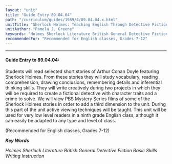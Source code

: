 ```yaml
---
layout: "unit"
title: "Guide Entry 89.04.04"
path: "/curriculum/guides/1989/4/89.04.04.x.html"
unitTitle: "Sherlock Holmes: Teaching English Through Detective Fiction"
unitAuthor: "Pamela J. Greene"
keywords: "Holmes Sherlock Literature British General Detective Fiction Basic Skills Writing Instruction"
recommendedFor: "Recommended for English classes, Grades 7-12"
---
```

<body>
<hr/>
<h4>
Guide Entry to 89.04.04:
</h4>
Students will read selected short stories of Arthur Conan Doyle featuring Sherlock Holmes. From these stories they will study vocabulary, reading comprehension, drawing conclusions, remembering details and inferential thinking skills. They will write creatively during two projects in which they will be required to create a fictional detective with character traits and a crime to solve. We will view PBS Mystery Series films of some of the Sherlock Holmes stories in order to add a third dimension to the unit. During this part of the unit active viewing techniques will be taught. This unit will be used for very low level readers in a ninth grade English class, although it can easily be adapted to any type and level of class.
<p>
(Recommended for English classes, Grades 7-12)
</p>
<p>
<b>
<i>
Key Words
</i>
</b>
<br/>
</p>
<p>
<i>
Holmes Sherlock Literature British General Detective Fiction Basic Skills Writing Instruction
</i>
</p>
</body>